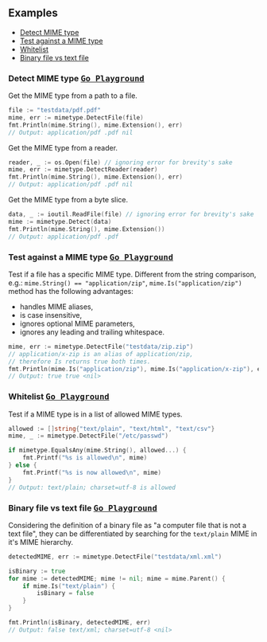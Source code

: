 ## Examples
 - [Detect MIME type](#detect-mime-type-go-playground)
 - [Test against a MIME type](#test-against-a-mime-type-go-playground)
 - [Whitelist](#whitelist-go-playground)
 - [Binary file vs text file](#binary-file-vs-text-file-go-playground)

### Detect MIME type [<kbd>Go Playground</kbd>](https://play.golang.org/p/axQsR4dOo9k)
Get the MIME type from a path to a file.
```go
file := "testdata/pdf.pdf"
mime, err := mimetype.DetectFile(file)
fmt.Println(mime.String(), mime.Extension(), err)
// Output: application/pdf .pdf nil
```
Get the MIME type from a reader.
```go
reader, _ := os.Open(file) // ignoring error for brevity's sake
mime, err := mimetype.DetectReader(reader)
fmt.Println(mime.String(), mime.Extension(), err)
// Output: application/pdf .pdf nil
```

Get the MIME type from a byte slice.
```go
data, _ := ioutil.ReadFile(file) // ignoring error for brevity's sake
mime := mimetype.Detect(data)
fmt.Println(mime.String(), mime.Extension())
// Output: application/pdf .pdf
```

### Test against a MIME type [<kbd>Go Playground</kbd>](https://play.golang.org/p/H0ooIXD2N3-)
Test if a file has a specific MIME type. Different from the string comparison,
e.g.: `mime.String() == "application/zip"`, `mime.Is("application/zip")` method
has the following advantages:
 - handles MIME aliases,
 - is case insensitive,
 - ignores optional MIME parameters,
 - ignores any leading and trailing whitespace.
```go
mime, err := mimetype.DetectFile("testdata/zip.zip")
// application/x-zip is an alias of application/zip,
// therefore Is returns true both times.
fmt.Println(mime.Is("application/zip"), mime.Is("application/x-zip"), err)
// Output: true true <nil>
```

### Whitelist [<kbd>Go Playground</kbd>](https://play.golang.org/p/js_1nmWGG3j)
Test if a MIME type is in a list of allowed MIME types.
```go
allowed := []string{"text/plain", "text/html", "text/csv"}
mime, _ := mimetype.DetectFile("/etc/passwd")

if mimetype.EqualsAny(mime.String(), allowed...) {
    fmt.Printf("%s is allowed\n", mime)
} else {
    fmt.Printf("%s is now allowed\n", mime)
}
// Output: text/plain; charset=utf-8 is allowed
```

### Binary file vs text file [<kbd>Go Playground</kbd>](https://play.golang.org/p/CHEFnkn5LQp)
Considering the definition of a binary file as "a computer file that is not
a text file", they can be differentiated by searching for the `text/plain` MIME
in it's MIME hierarchy.
```go
detectedMIME, err := mimetype.DetectFile("testdata/xml.xml")

isBinary := true
for mime := detectedMIME; mime != nil; mime = mime.Parent() {
    if mime.Is("text/plain") {
        isBinary = false
    }
}

fmt.Println(isBinary, detectedMIME, err)
// Output: false text/xml; charset=utf-8 <nil>
```
